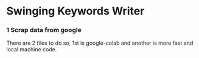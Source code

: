 # Swinging Keywords Writer

### 1 Scrap data from google

There are 2 files to do so, 1st is google-colab
and another is more fast and local machine code.
